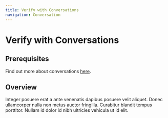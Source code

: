 ```yaml
---
title: Verify with Conversations
navigation: Conversation
---
```


# Verify with Conversations

## Prerequisites

Find out more about conversations [here](/conversation/overview).

## Overview

Integer posuere erat a ante venenatis dapibus posuere velit aliquet. Donec ullamcorper nulla non metus auctor fringilla. Curabitur blandit tempus porttitor. Nullam id dolor id nibh ultricies vehicula ut id elit.

